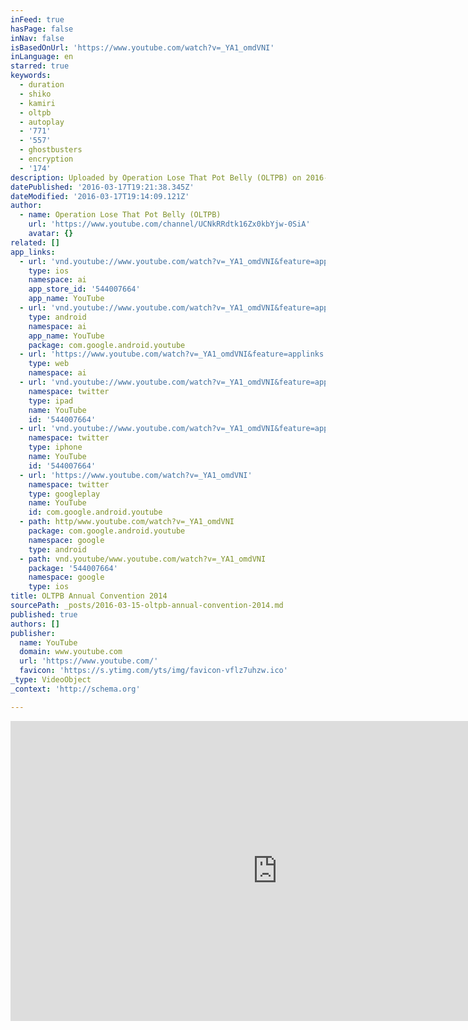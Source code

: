 ```yaml
---
inFeed: true
hasPage: false
inNav: false
isBasedOnUrl: 'https://www.youtube.com/watch?v=_YA1_omdVNI'
inLanguage: en
starred: true
keywords:
  - duration
  - shiko
  - kamiri
  - oltpb
  - autoplay
  - '771'
  - '557'
  - ghostbusters
  - encryption
  - '174'
description: Uploaded by Operation Lose That Pot Belly (OLTPB) on 2016-03-15.
datePublished: '2016-03-17T19:21:38.345Z'
dateModified: '2016-03-17T19:14:09.121Z'
author:
  - name: Operation Lose That Pot Belly (OLTPB)
    url: 'https://www.youtube.com/channel/UCNkRRdtk16Zx0kbYjw-0SiA'
    avatar: {}
related: []
app_links:
  - url: 'vnd.youtube://www.youtube.com/watch?v=_YA1_omdVNI&feature=applinks'
    type: ios
    namespace: ai
    app_store_id: '544007664'
    app_name: YouTube
  - url: 'vnd.youtube://www.youtube.com/watch?v=_YA1_omdVNI&feature=applinks'
    type: android
    namespace: ai
    app_name: YouTube
    package: com.google.android.youtube
  - url: 'https://www.youtube.com/watch?v=_YA1_omdVNI&feature=applinks'
    type: web
    namespace: ai
  - url: 'vnd.youtube://www.youtube.com/watch?v=_YA1_omdVNI&feature=applinks'
    namespace: twitter
    type: ipad
    name: YouTube
    id: '544007664'
  - url: 'vnd.youtube://www.youtube.com/watch?v=_YA1_omdVNI&feature=applinks'
    namespace: twitter
    type: iphone
    name: YouTube
    id: '544007664'
  - url: 'https://www.youtube.com/watch?v=_YA1_omdVNI'
    namespace: twitter
    type: googleplay
    name: YouTube
    id: com.google.android.youtube
  - path: http/www.youtube.com/watch?v=_YA1_omdVNI
    package: com.google.android.youtube
    namespace: google
    type: android
  - path: vnd.youtube/www.youtube.com/watch?v=_YA1_omdVNI
    package: '544007664'
    namespace: google
    type: ios
title: OLTPB Annual Convention 2014
sourcePath: _posts/2016-03-15-oltpb-annual-convention-2014.md
published: true
authors: []
publisher:
  name: YouTube
  domain: www.youtube.com
  url: 'https://www.youtube.com/'
  favicon: 'https://s.ytimg.com/yts/img/favicon-vflz7uhzw.ico'
_type: VideoObject
_context: 'http://schema.org'

---
```

<iframe src="https://cdn.embedly.com/widgets/media.html?src=https%3A%2F%2Fwww.youtube.com%2Fembed%2F_YA1_omdVNI%3Ffeature%3Doembed&amp;url=https%3A%2F%2Fwww.youtube.com%2Fwatch%3Fv%3D_YA1_omdVNI&amp;image=https%3A%2F%2Fi.ytimg.com%2Fvi%2F_YA1_omdVNI%2Fhqdefault.jpg&amp;key=b7d04c9b404c499eba89ee7072e1c4f7&amp;type=text%2Fhtml&amp;schema=youtube" width="854" height="480" scrolling="no" frameborder="0" allowfullscreen="allowfullscreen" style=""></iframe>